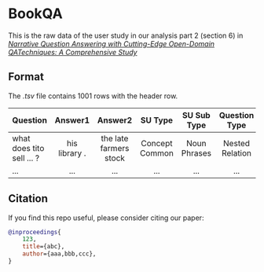 # BookQA #

This is the raw data of the user study in our analysis part 2 (section 6) in *[Narrative Question Answering with Cutting-Edge Open-Domain QATechniques: A Comprehensive Study](google.com)*

## Format ##
The *.tsv* file contains 1001 rows with the header row.

| Question | Answer1 | Answer2 | SU Type | SU Sub Type | Question Type |  
| -------- | :-----: | :-----: | :-----: | :---------: | :-----------: |  
| what does tito sell ... ? | his library . | the late farmers stock | Concept	Common | Noun Phrases | Nested Relation |  
| ... | ... | ... | ... | ... | ... |  


## Citation ##
If you find this repo useful, please consider citing our paper:
```bibtex
@inproceedings{
    123,
    title={abc},
    author={aaa,bbb,ccc},
}
```

